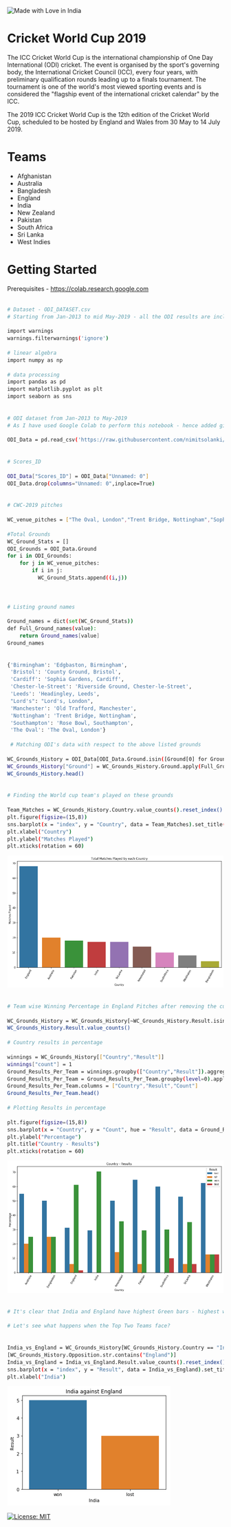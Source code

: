 ![Made with Love in India](https://madewithlove.org.in/badge.svg)

# Cricket World Cup 2019

The ICC Cricket World Cup is the international championship of One Day International (ODI) cricket. The event is organised by the sport's governing body, the International Cricket Council (ICC), every four years, with preliminary qualification rounds leading up to a finals tournament. The tournament is one of the world's most viewed sporting events and is considered the "flagship event of the international cricket calendar" by the ICC.

The 2019 ICC Cricket World Cup is the 12th edition of the Cricket World Cup, scheduled to be hosted by England and Wales from 30 May to 14 July 2019.

# Teams 

* Afghanistan
* Australia
* Bangladesh
* England
* India
* New Zealand
* Pakistan
* South Africa
* Sri Lanka
* West Indies

# Getting Started

Prerequisites - https://colab.research.google.com

```sh

# Dataset - ODI_DATASET.csv
# Starting from Jan-2013 to mid May-2019 - all the ODI results are included in this dataset

import warnings
warnings.filterwarnings('ignore')

# linear algebra
import numpy as np 

# data processing
import pandas as pd 
import matplotlib.pyplot as plt
import seaborn as sns


# ODI dataset from Jan-2013 to May-2019
# As I have used Google Colab to perform this notebook - hence added github raw URL to fetch the dataset

ODI_Data = pd.read_csv('https://raw.githubusercontent.com/nimitsolanki/Cricket-World-Cup-2019/master/data/ODI_DATASET.csv')


# Scores_ID

ODI_Data["Scores_ID"] = ODI_Data["Unnamed: 0"]
ODI_Data.drop(columns="Unnamed: 0",inplace=True)


# CWC-2019 pitches

WC_venue_pitches = ["The Oval, London","Trent Bridge, Nottingham","Sophia Gardens, Cardiff","County Ground, Bristol","Rose Bowl, Southampton","County Ground, Taunton","Old Trafford, Manchester","Edgbaston, Birmingham","Headingley, Leeds","Lord's, London","Riverside Ground, Chester-le-Street"]

#Total Grounds
WC_Ground_Stats = []
ODI_Grounds = ODI_Data.Ground
for i in ODI_Grounds:
    for j in WC_venue_pitches:
        if i in j:
          WC_Ground_Stats.append((i,j))   
          
          
          
# Listing ground names

Ground_names = dict(set(WC_Ground_Stats))
def Full_Ground_names(value):
    return Ground_names[value]
Ground_names


{'Birmingham': 'Edgbaston, Birmingham',
 'Bristol': 'County Ground, Bristol',
 'Cardiff': 'Sophia Gardens, Cardiff',
 'Chester-le-Street': 'Riverside Ground, Chester-le-Street',
 'Leeds': 'Headingley, Leeds',
 "Lord's": "Lord's, London",
 'Manchester': 'Old Trafford, Manchester',
 'Nottingham': 'Trent Bridge, Nottingham',
 'Southampton': 'Rose Bowl, Southampton',
 'The Oval': 'The Oval, London'}
 
 # Matching ODI's data with respect to the above listed grounds

WC_Grounds_History = ODI_Data[ODI_Data.Ground.isin([Ground[0] for Ground in WC_Ground_Stats])]
WC_Grounds_History["Ground"] = WC_Grounds_History.Ground.apply(Full_Ground_names)
WC_Grounds_History.head()


# Finding the World cup team's played on these grounds

Team_Matches = WC_Grounds_History.Country.value_counts().reset_index()
plt.figure(figsize=(15,8))
sns.barplot(x = "index", y = "Country", data = Team_Matches).set_title("Total Matches Played by each Country")
plt.xlabel("Country")
plt.ylabel("Matches Played")
plt.xticks(rotation = 60)

```
![1](https://github.com/nimitsolanki/Cricket-World-Cup-2019/blob/master/images/1.png)



```sh

# Team wise Winning Percentage in England Pitches after removing the currupt data result

WC_Grounds_History = WC_Grounds_History[~WC_Grounds_History.Result.isin(["-"])]
WC_Grounds_History.Result.value_counts()

# Country results in percentage 

winnings = WC_Grounds_History[["Country","Result"]]
winnings["count"] = 1
Ground_Results_Per_Team = winnings.groupby(["Country","Result"]).aggregate(["sum"])
Ground_Results_Per_Team = Ground_Results_Per_Team.groupby(level=0).apply(lambda x:100 * x / float(x.sum())).reset_index()
Ground_Results_Per_Team.columns = ["Country","Result","Count"]
Ground_Results_Per_Team.head()

# Plotting Results in percentage

plt.figure(figsize=(15,8))
sns.barplot(x = "Country", y = "Count", hue = "Result", data = Ground_Results_Per_Team)
plt.ylabel("Percentage")
plt.title("Country - Results")
plt.xticks(rotation = 60)

```

![2](https://github.com/nimitsolanki/Cricket-World-Cup-2019/blob/master/images/2.png)


```sh

# It's clear that India and England have highest Green bars - highest winning percentage.

# Let's see what happens when the Top Two Teams face?


India_vs_England = WC_Grounds_History[WC_Grounds_History.Country == "India"]\
[WC_Grounds_History.Opposition.str.contains("England")]
India_vs_England = India_vs_England.Result.value_counts().reset_index()
sns.barplot(x = "index", y = "Result", data = India_vs_England).set_title("India against England")
plt.xlabel("India")

```

![3](https://github.com/nimitsolanki/Cricket-World-Cup-2019/blob/master/images/3.png)



[![License: MIT](https://img.shields.io/badge/License-MIT-yellow.svg)](https://opensource.org/licenses/MIT)
